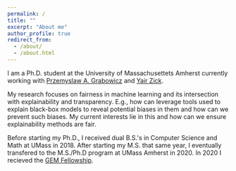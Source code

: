 ```yaml
---
permalink: /
title: ""
excerpt: "About me"
author_profile: true
redirect_from: 
  - /about/
  - /about.html
---
```


I am a Ph.D. student at the University of Massachusettets Amherst currently working with [Przemyslaw A. Grabowicz](https://www.cics.umass.edu/people/grabowicz-przemek) and [Yair Zick](https://people.umass.edu/yzick/).

My research focuses on fairness in machine learning and its intersection with explainability and transparency. E.g., how can leverage tools used to explain black-box models to reveal potential biases in them and how can we prevent such biases. My current interests lie in this and how can we ensure explainability methods are fair. 

Before starting my Ph.D., I received dual B.S.'s in Computer Science and Math at UMass in 2018. After starting my M.S. that same year, I eventually transfered to the M.S./Ph.D program at UMass Amherst in 2020. In 2020 I recieved the [GEM Fellowship](https://www.gemfellowship.org/gem-fellowship-program/).

